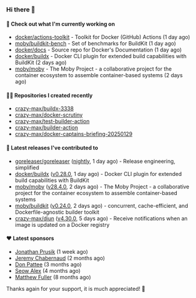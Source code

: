 ### Hi there 👋

#### 👷 Check out what I'm currently working on

- [docker/actions-toolkit](https://github.com/docker/actions-toolkit) - Toolkit for Docker (GitHub) Actions (1 day ago)
- [moby/buildkit-bench](https://github.com/moby/buildkit-bench) - Set of benchmarks for BuildKit (1 day ago)
- [docker/docs](https://github.com/docker/docs) - Source repo for Docker&#39;s Documentation (1 day ago)
- [docker/buildx](https://github.com/docker/buildx) - Docker CLI plugin for extended build capabilities with BuildKit (2 days ago)
- [moby/moby](https://github.com/moby/moby) - The Moby Project - a collaborative project for the container ecosystem to assemble container-based systems (2 days ago)

#### 👨‍💻 Repositories I created recently

- [crazy-max/buildx-3338](https://github.com/crazy-max/buildx-3338)
- [crazy-max/docker-scrutiny](https://github.com/crazy-max/docker-scrutiny)
- [crazy-max/test-builder-action](https://github.com/crazy-max/test-builder-action)
- [crazy-max/builder-action](https://github.com/crazy-max/builder-action)
- [crazy-max/docker-captains-briefing-20250129](https://github.com/crazy-max/docker-captains-briefing-20250129)

#### 🚀 Latest releases I've contributed to

- [goreleaser/goreleaser](https://github.com/goreleaser/goreleaser) ([nightly](https://github.com/goreleaser/goreleaser/releases/tag/nightly), 1 day ago) - Release engineering, simplified
- [docker/buildx](https://github.com/docker/buildx) ([v0.28.0](https://github.com/docker/buildx/releases/tag/v0.28.0), 1 day ago) - Docker CLI plugin for extended build capabilities with BuildKit
- [moby/moby](https://github.com/moby/moby) ([v28.4.0](https://github.com/moby/moby/releases/tag/v28.4.0), 2 days ago) - The Moby Project - a collaborative project for the container ecosystem to assemble container-based systems
- [moby/buildkit](https://github.com/moby/buildkit) ([v0.24.0](https://github.com/moby/buildkit/releases/tag/v0.24.0), 2 days ago) - concurrent, cache-efficient, and Dockerfile-agnostic builder toolkit
- [crazy-max/diun](https://github.com/crazy-max/diun) ([v4.30.0](https://github.com/crazy-max/diun/releases/tag/v4.30.0), 5 days ago) - Receive notifications when an image is updated on a Docker registry

#### ❤️ Latest sponsors
- [Jonathan Prusik](https://github.com/jprusik) (1 week ago)
- [Jeremy Chabernaud](https://github.com/djerfy) (2 months ago)
- [Don Pattee](https://github.com/DPattee) (3 months ago)
- [Seow Alex](https://github.com/seowalex) (4 months ago)
- [Matthew Fuller](https://github.com/mathematics333) (8 months ago)

Thanks again for your support, it is much appreciated! 🙏
